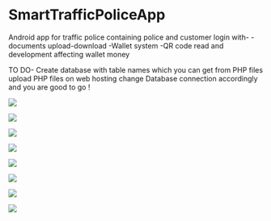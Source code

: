 # SmartTrafficPoliceApp

Android app for traffic police containing police and customer login with-
-documents upload-download
-Wallet system
-QR code read and development affecting wallet money

TO DO-
Create database with table names which you can get from PHP files
upload PHP files on web hosting
change Database connection accordingly
and you are good to go !

<p><img src="use_case.jpg" />

<p><img src="state.jpg" />

<p><img src="ss.jpg" />
  
<p><img src="ss1.jpg" />
  
<p><img src="ss2.jpg" />
  
<p><img src="ss3.jpg" />
  
<p><img src="ss4.jpg" />
  
<p><img src="ss5.jpg" />
